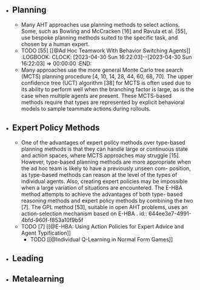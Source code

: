 - ## Planning
	- Many AHT approaches use planning methods to select actions. Some, such as Bowling and McCracken [16] and Ravula et al. [55], use bespoke planning methods suited to the specific task, and chosen by a human expert.
	- TODO [55] [[@Ad Hoc Teamwork With Behavior Switching Agents]]
	  :LOGBOOK:
	  CLOCK: [2023-04-30 Sun 16:22:03]--[2023-04-30 Sun 16:22:03] =>  00:00:00
	  :END:
	- Many approaches use the more general Monte Carlo tree search (MCTS) planning procedure [4, 10, 14, 28, 44, 60, 68, 70]. The upper confidence tree (UCT) algorithm [38] for MCTS is often used due to its ability to perform well when the branching factor is large, as is the case when multiple agents are present. These MCTS-based methods require that types are represented by explicit behavioral models to sample teammate actions during rollouts.
- ## Expert Policy Methods
	- One of the advantages of expert policy methods over type-based planning methods is that they can handle large or continuous state and action spaces, where MCTS approaches may struggle [15]. However, type-based planning methods are more appropriate when the ad hoc team is likely to have a previously unseen com- position, as type-based methods can reason at the level of the types of individual agents. Also, creating expert policies may be impossible when a large variation of situations are encountered. The E-HBA method attempts to achieve the advantages of both type- based reasoning methods and expert policy methods by combining the two [7]. The GPL method [53], suitable in open AHT problems, uses an action-selection mechanism based on E-HBA .
	  id:: 644ee3e7-4991-4bfd-960f-f853a10f9b5f
	- TODO [7] [[@E-HBA: Using Action Policies for Expert Advice and Agent Typification]]
		- TODO [[@Individual Q-Learning in Normal Form Games]]
- ## Leading
- ## Metalearning
